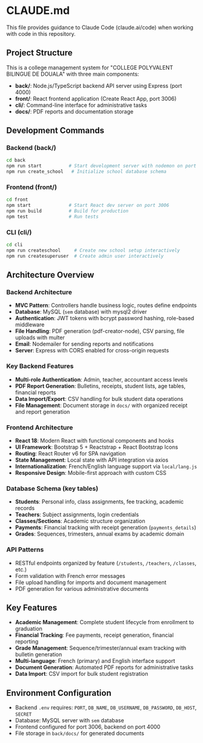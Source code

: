 # CLAUDE.md

This file provides guidance to Claude Code (claude.ai/code) when working with code in this repository.

## Project Structure

This is a college management system for "COLLEGE POLYVALENT BILINGUE DE DOUALA" with three main components:

- **back/**: Node.js/TypeScript backend API server using Express (port 4000)
- **front/**: React frontend application (Create React App, port 3006)
- **cli/**: Command-line interface for administrative tasks
- **docs/**: PDF reports and documentation storage

## Development Commands

### Backend (back/)

```bash
cd back
npm run start          # Start development server with nodemon on port 4000
npm run create_school   # Initialize school database schema
```

### Frontend (front/)

```bash
cd front
npm start              # Start React dev server on port 3006
npm run build          # Build for production
npm test               # Run tests
```

### CLI (cli/)

```bash
cd cli
npm run createschool     # Create new school setup interactively
npm run createsuperuser  # Create admin user interactively
```

## Architecture Overview

### Backend Architecture

- **MVC Pattern**: Controllers handle business logic, routes define endpoints
- **Database**: MySQL (`sem` database) with mysql2 driver
- **Authentication**: JWT tokens with bcrypt password hashing, role-based middleware
- **File Handling**: PDF generation (pdf-creator-node), CSV parsing, file uploads with multer
- **Email**: Nodemailer for sending reports and notifications
- **Server**: Express with CORS enabled for cross-origin requests

### Key Backend Features

- **Multi-role Authentication**: Admin, teacher, accountant access levels
- **PDF Report Generation**: Bulletins, receipts, student lists, age tables, financial reports
- **Data Import/Export**: CSV handling for bulk student data operations
- **File Management**: Document storage in `docs/` with organized receipt and report generation

### Frontend Architecture

- **React 18**: Modern React with functional components and hooks
- **UI Framework**: Bootstrap 5 + Reactstrap + React Bootstrap Icons
- **Routing**: React Router v6 for SPA navigation
- **State Management**: Local state with API integration via axios
- **Internationalization**: French/English language support via `local/lang.js`
- **Responsive Design**: Mobile-first approach with custom CSS

### Database Schema (key tables)

- **Students**: Personal info, class assignments, fee tracking, academic records
- **Teachers**: Subject assignments, login credentials
- **Classes/Sections**: Academic structure organization
- **Payments**: Financial tracking with receipt generation (`payments_details`)
- **Grades**: Sequences, trimesters, annual exams by academic domain

### API Patterns

- RESTful endpoints organized by feature (`/students`, `/teachers`, `/classes`, etc.)
- Form validation with French error messages
- File upload handling for imports and document management
- PDF generation for various administrative documents

## Key Features

- **Academic Management**: Complete student lifecycle from enrollment to graduation
- **Financial Tracking**: Fee payments, receipt generation, financial reporting
- **Grade Management**: Sequence/trimester/annual exam tracking with bulletin generation
- **Multi-language**: French (primary) and English interface support
- **Document Generation**: Automated PDF reports for administrative tasks
- **Data Import**: CSV import for bulk student registration

## Environment Configuration

- Backend `.env` requires: `PORT`, `DB_NAME`, `DB_USERNAME`, `DB_PASSWORD`, `DB_HOST`, `SECRET`
- Database: MySQL server with `sem` database
- Frontend configured for port 3006, backend on port 4000
- File storage in `back/docs/` for generated documents
